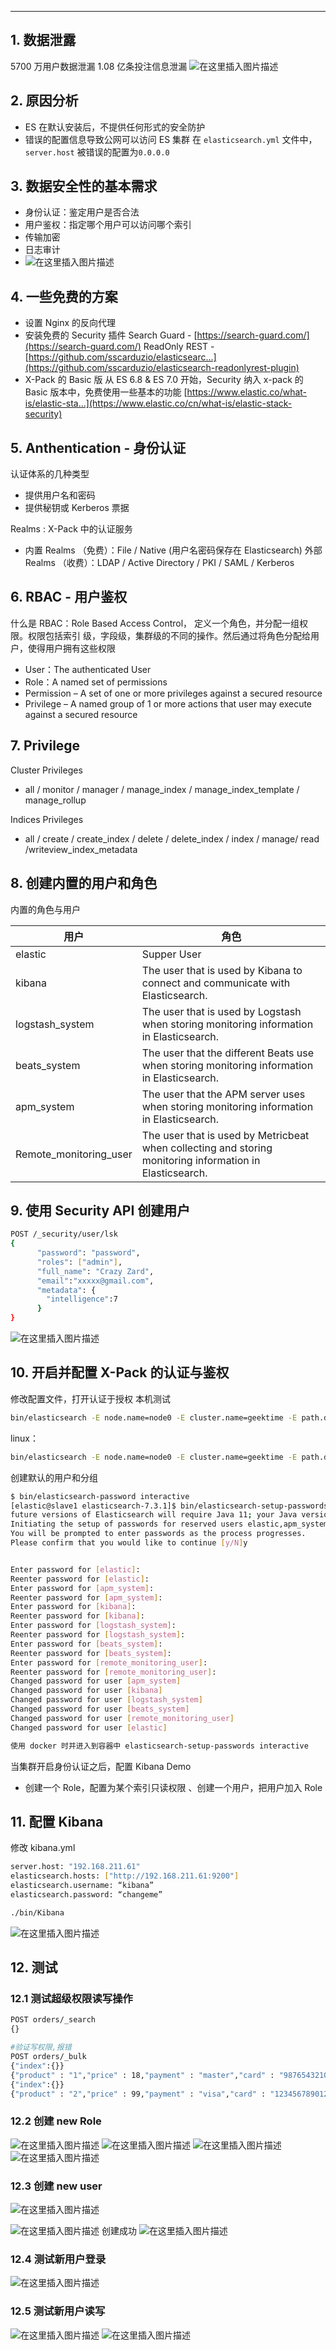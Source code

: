 

----
## 1. 数据泄露
5700 万用户数据泄漏
1.08 亿条投注信息泄漏
![在这里插入图片描述](https://img-blog.csdnimg.cn/20210310170521246.png?x-oss-process=image/watermark,type_ZmFuZ3poZW5naGVpdGk,shadow_10,text_aHR0cHM6Ly9ibG9nLmNzZG4ubmV0L3hpeGloYWhhbGVsZWhlaGU=,size_16,color_FFFFFF,t_70)
## 2. 原因分析

 - ES 在默认安装后，不提供任何形式的安全防护
 - 错误的配置信息导致公网可以访问 ES 集群 在 `elasticsearch.yml` 文件中， `server.host` 被错误的配置为`0.0.0.0`

## 3. 数据安全性的基本需求

 - 身份认证：鉴定用户是否合法
 - 用户鉴权：指定哪个用户可以访问哪个索引
 - 传输加密
 - 日志审计
 - ![在这里插入图片描述](https://img-blog.csdnimg.cn/20210310171530901.png?x-oss-process=image/watermark,type_ZmFuZ3poZW5naGVpdGk,shadow_10,text_aHR0cHM6Ly9ibG9nLmNzZG4ubmV0L3hpeGloYWhhbGVsZWhlaGU=,size_16,color_FFFFFF,t_70)


## 4. 一些免费的方案

 - 设置 Nginx 的反向代理
 - 安装免费的 Security 插件
Search Guard - [https://search-guard.com/](https://search-guard.com/)
ReadOnly REST - [https://github.com/sscarduzio/elasticsearc...](https://github.com/sscarduzio/elasticsearch-readonlyrest-plugin)
 - X-Pack 的 Basic 版
从 ES 6.8 & ES 7.0 开始，Security 纳入 x-pack 的 Basic 版本中，免费使用一些基本的功能
[https://www.elastic.co/what-is/elastic-sta...](https://www.elastic.co/cn/what-is/elastic-stack-security)
## 5. Anthentication - 身份认证
认证体系的几种类型
 - 提供用户名和密码
 - 提供秘钥或 Kerberos 票据

Realms : X-Pack 中的认证服务

 - 内置 Realms （免费）：File / Native (用户名密码保存在 Elasticsearch)
外部 Realms （收费）：LDAP / Active Directory / PKI / SAML / Kerberos
## 6. RBAC - 用户鉴权
什么是 RBAC：Role Based Access Control， 定义一个角色，并分配一组权限。权限包括索引 级，字段级，集群级的不同的操作。然后通过将角色分配给用户，使得用户拥有这些权限
 - User：The authenticated User
 - Role：A named set of permissions
 - Permission – A set of one or more privileges against a secured
   resource
 - Privilege – A named group of 1 or more actions that user may execute
   against a secured resource 

## 7. Privilege
Cluster Privileges

 - all / monitor / manager / manage_index / manage_index_template / manage_rollup

Indices Privileges

 - all / create / create_index / delete / delete_index / index / manage/ read /writeview_index_metadata

## 8. 创建内置的用户和角色
内置的角色与用户

| 用户                     | 角色                                                                                                       |
|------------------------|----------------------------------------------------------------------------------------------------------|
| elastic                | Supper User                                                                                              |
| kibana                 | The user that is used by Kibana to connect and communicate with Elasticsearch.                           |
| logstash_system        | The user that is used by Logstash when storing monitoring information in Elasticsearch.                  |
| beats_system           | The user that the different Beats use when storing monitoring information in Elasticsearch.              |
| apm_system             | The user that the APM server uses when storing monitoring information in Elasticsearch.                  |
| Remote_monitoring_user | The user that is used by Metricbeat when collecting and storing monitoring information in Elasticsearch. |


## 9. 使用 Security API 创建用户

```bash
POST /_security/user/lsk
{
      "password": "password",
      "roles": ["admin"],
      "full_name": "Crazy Zard",
      "email":"xxxxx@gmail.com",
      "metadata": {
        "intelligence":7
      }
}
```
![在这里插入图片描述](https://img-blog.csdnimg.cn/20210310171920847.png?x-oss-process=image/watermark,type_ZmFuZ3poZW5naGVpdGk,shadow_10,text_aHR0cHM6Ly9ibG9nLmNzZG4ubmV0L3hpeGloYWhhbGVsZWhlaGU=,size_16,color_FFFFFF,t_70)


## 10. 开启并配置 X-Pack 的认证与鉴权
修改配置文件，打开认证于授权
本机测试
```bash
bin/elasticsearch -E node.name=node0 -E cluster.name=geektime -E path.data=node0_data -E http.port=9200 -E xpack.security.enabled=true -E xpack.security.transport.ssl.enabled=true
```
linux：

```bash
bin/elasticsearch -E node.name=node0 -E cluster.name=geektime -E path.data=node0_data -E network.host=192.168.211.61 -E discovery.seed_hosts=192.168.211.61:9300   -E http.port=9200 -E xpack.security.enabled=true -E xpack.security.transport.ssl.enabled=true
```

创建默认的用户和分组

```bash
$ bin/elasticsearch-password interactive
[elastic@slave1 elasticsearch-7.3.1]$ bin/elasticsearch-setup-passwords interactive
future versions of Elasticsearch will require Java 11; your Java version from [/usr/lib/jvm/java-1.8.0-openjdk-1.8.0.282.b08-1.el7_9.x86_64/jre] does not meet this requirement
Initiating the setup of passwords for reserved users elastic,apm_system,kibana,logstash_system,beats_system,remote_monitoring_user.
You will be prompted to enter passwords as the process progresses.
Please confirm that you would like to continue [y/N]y


Enter password for [elastic]: 
Reenter password for [elastic]: 
Enter password for [apm_system]: 
Reenter password for [apm_system]: 
Enter password for [kibana]: 
Reenter password for [kibana]: 
Enter password for [logstash_system]: 
Reenter password for [logstash_system]: 
Enter password for [beats_system]: 
Reenter password for [beats_system]: 
Enter password for [remote_monitoring_user]: 
Reenter password for [remote_monitoring_user]: 
Changed password for user [apm_system]
Changed password for user [kibana]
Changed password for user [logstash_system]
Changed password for user [beats_system]
Changed password for user [remote_monitoring_user]
Changed password for user [elastic]

使用 docker 时并进入到容器中 elasticsearch-setup-passwords interactive
```

当集群开启身份认证之后，配置 Kibana
Demo

 - 创建一个 Role，配置为某个索引只读权限 、创建一个用户，把用户加入 Role

## 11. 配置 Kibana
修改 kibana.yml

```bash
server.host: "192.168.211.61"
elasticsearch.hosts: ["http://192.168.211.61:9200"]
elasticsearch.username: “kibana”
elasticsearch.password: “changeme”
```

```bash
./bin/Kibana
```
![在这里插入图片描述](https://img-blog.csdnimg.cn/20210310175016716.png?x-oss-process=image/watermark,type_ZmFuZ3poZW5naGVpdGk,shadow_10,text_aHR0cHM6Ly9ibG9nLmNzZG4ubmV0L3hpeGloYWhhbGVsZWhlaGU=,size_16,color_FFFFFF,t_70)
## 12. 测试
### 12.1 测试超级权限读写操作
```bash
POST orders/_search
{}

#验证写权限,报错
POST orders/_bulk
{"index":{}}
{"product" : "1","price" : 18,"payment" : "master","card" : "9876543210123456","name" : "jack"}
{"index":{}}
{"product" : "2","price" : 99,"payment" : "visa","card" : "1234567890123456","name" : "bob"}
```


### 12.2 创建 new Role
![在这里插入图片描述](https://img-blog.csdnimg.cn/20210311142404485.png?x-oss-process=image/watermark,type_ZmFuZ3poZW5naGVpdGk,shadow_10,text_aHR0cHM6Ly9ibG9nLmNzZG4ubmV0L3hpeGloYWhhbGVsZWhlaGU=,size_16,color_FFFFFF,t_70)
![在这里插入图片描述](https://img-blog.csdnimg.cn/2021031114274097.png?x-oss-process=image/watermark,type_ZmFuZ3poZW5naGVpdGk,shadow_10,text_aHR0cHM6Ly9ibG9nLmNzZG4ubmV0L3hpeGloYWhhbGVsZWhlaGU=,size_16,color_FFFFFF,t_70)
![在这里插入图片描述](https://img-blog.csdnimg.cn/20210311142947268.png?x-oss-process=image/watermark,type_ZmFuZ3poZW5naGVpdGk,shadow_10,text_aHR0cHM6Ly9ibG9nLmNzZG4ubmV0L3hpeGloYWhhbGVsZWhlaGU=,size_16,color_FFFFFF,t_70)
![在这里插入图片描述](https://img-blog.csdnimg.cn/2021031114310164.png?x-oss-process=image/watermark,type_ZmFuZ3poZW5naGVpdGk,shadow_10,text_aHR0cHM6Ly9ibG9nLmNzZG4ubmV0L3hpeGloYWhhbGVsZWhlaGU=,size_16,color_FFFFFF,t_70)


### 12.3 创建 new user
![在这里插入图片描述](https://img-blog.csdnimg.cn/20210311143215115.png?x-oss-process=image/watermark,type_ZmFuZ3poZW5naGVpdGk,shadow_10,text_aHR0cHM6Ly9ibG9nLmNzZG4ubmV0L3hpeGloYWhhbGVsZWhlaGU=,size_16,color_FFFFFF,t_70)

![在这里插入图片描述](https://img-blog.csdnimg.cn/20210311143320305.png?x-oss-process=image/watermark,type_ZmFuZ3poZW5naGVpdGk,shadow_10,text_aHR0cHM6Ly9ibG9nLmNzZG4ubmV0L3hpeGloYWhhbGVsZWhlaGU=,size_16,color_FFFFFF,t_70)
创建成功
![在这里插入图片描述](https://img-blog.csdnimg.cn/20210311143657220.png?x-oss-process=image/watermark,type_ZmFuZ3poZW5naGVpdGk,shadow_10,text_aHR0cHM6Ly9ibG9nLmNzZG4ubmV0L3hpeGloYWhhbGVsZWhlaGU=,size_16,color_FFFFFF,t_70)

### 12.4 测试新用户登录
![在这里插入图片描述](https://img-blog.csdnimg.cn/20210311143729476.png?x-oss-process=image/watermark,type_ZmFuZ3poZW5naGVpdGk,shadow_10,text_aHR0cHM6Ly9ibG9nLmNzZG4ubmV0L3hpeGloYWhhbGVsZWhlaGU=,size_16,color_FFFFFF,t_70)
### 12.5 测试新用户读写
![在这里插入图片描述](https://img-blog.csdnimg.cn/20210311144424234.png?x-oss-process=image/watermark,type_ZmFuZ3poZW5naGVpdGk,shadow_10,text_aHR0cHM6Ly9ibG9nLmNzZG4ubmV0L3hpeGloYWhhbGVsZWhlaGU=,size_16,color_FFFFFF,t_70)
![在这里插入图片描述](https://img-blog.csdnimg.cn/20210311144506930.png?x-oss-process=image/watermark,type_ZmFuZ3poZW5naGVpdGk,shadow_10,text_aHR0cHM6Ly9ibG9nLmNzZG4ubmV0L3hpeGloYWhhbGVsZWhlaGU=,size_16,color_FFFFFF,t_70)

